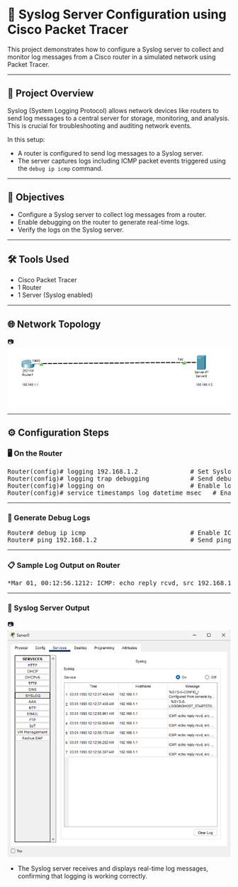 # 🧾 Syslog Server Configuration using Cisco Packet Tracer

This project demonstrates how to configure a Syslog server to collect and monitor log messages from a Cisco router in a simulated network using Packet Tracer.

---

## 📘 Project Overview

Syslog (System Logging Protocol) allows network devices like routers to send log messages to a central server for storage, monitoring, and analysis. This is crucial for troubleshooting and auditing network events.

In this setup:
- A router is configured to send log messages to a Syslog server.
- The server captures logs including ICMP packet events triggered using the `debug ip icmp` command.

---

## 🎯 Objectives

- Configure a Syslog server to collect log messages from a router.
- Enable debugging on the router to generate real-time logs.
- Verify the logs on the Syslog server.

---

## 🛠️ Tools Used

- Cisco Packet Tracer
- 1 Router
- 1 Server (Syslog enabled)

---

## 🌐 Network Topology

📷 
![01-Topology](./01-Topology.png)

---

## ⚙️ Configuration Steps

### 🖥️ On the Router

<pre>Router(config)# logging 192.168.1.2              # Set Syslog server IP
Router(config)# logging trap debugging           # Send debugging-level messages
Router(config)# logging on                       # Enable logging
Router(config)# service timestamps log datetime msec   # Enable timestamp in logs</pre>

---

### 🐛 Generate Debug Logs

<pre>Router# debug ip icmp                            # Enable ICMP debug logs
Router# ping 192.168.1.2                         # Send ping to generate logs</pre>

---

### 📋 Sample Log Output on Router

<pre>*Mar 01, 00:12:56.1212: ICMP: echo reply rcvd, src 192.168.1.2, dst 192.168.1.1</pre>

---

### 🧾 Syslog Server Output

📷 
![02-Logs](./02-Logs.png)

- The Syslog server receives and displays real-time log messages, confirming that logging is working correctly.
